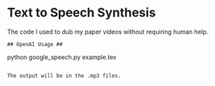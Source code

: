 # Text to Speech Synthesis #

The code I used to dub my paper videos without requiring human help.

```
## OpenAI Usage ##
```
python google_speech.py example.tex

```

The output will be in the .mp3 files.